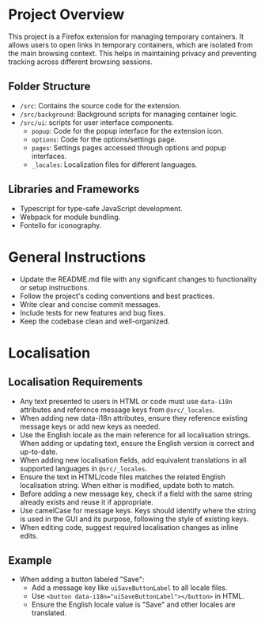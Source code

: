 # Project Overview

This project is a Firefox extension for managing temporary containers. It allows users to open links in temporary containers, which are isolated from the main browsing context. This helps in maintaining privacy and preventing tracking across different browsing sessions.

## Folder Structure

- `/src`: Contains the source code for the extension.
- `/src/background`: Background scripts for managing container logic.
- `/src/ui`: scripts for user interface components.
  - `popup`: Code for the popup interface for the extension icon. 
  - `options`: Code for the options/settings page.
  - `pages`: Settings pages accessed through options and popup interfaces.
  - `_locales`: Localization files for different languages.

## Libraries and Frameworks

- Typescript for type-safe JavaScript development.
- Webpack for module bundling.
- Fontello for iconography.

# General Instructions

- Update the README.md file with any significant changes to functionality or setup instructions.
- Follow the project's coding conventions and best practices.
- Write clear and concise commit messages.
- Include tests for new features and bug fixes.
- Keep the codebase clean and well-organized.

# Localisation

## Localisation Requirements

- Any text presented to users in HTML or code must use `data-i18n` attributes and reference message keys from `@src/_locales`.
- When adding new data-i18n attributes, ensure they reference existing message keys or add new keys as needed.
- Use the English locale as the main reference for all localisation strings. When adding or updating text, ensure the English version is correct and up-to-date.
- When adding new localisation fields, add equivalent translations in all supported languages in `@src/_locales`.
- Ensure the text in HTML/code files matches the related English localisation string. When either is modified, update both to match.
- Before adding a new message key, check if a field with the same string already exists and reuse it if appropriate.
- Use camelCase for message keys. Keys should identify where the string is used in the GUI and its purpose, following the style of existing keys.
- When editing code, suggest required localisation changes as inline edits.

## Example

- When adding a button labeled "Save":
  - Add a message key like `uiSaveButtonLabel` to all locale files.
  - Use `<button data-i18n="uiSaveButtonLabel"></button>` in HTML.
  - Ensure the English locale value is "Save" and other locales are translated.
